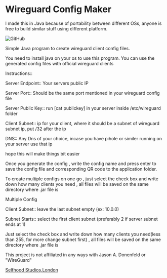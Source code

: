 # Wireguard Config Maker

I made this in Java because of portability between different OSs, anyone is free to build similar stuff using different platform.

![GitHub](https://github.com/brittson/wireguard_config_maker/blob/master/Screenshot%202019-06-11%20at%205.07.04%20PM.png)


Simple Java program to create wireguard client config files.

You need to install java on your os to use this program. You can use the generated config files with official wireguard clients

Instructions::

Server Endpoint:: Your servers public IP

Server Port:: Should be the same port mentioned in your wireguard config file

Server Public Key:: run [cat publickey] in your server inside /etc/wireguard folder

Client Subnet:: ip for your client, where it should be a subnet of wireguard subnet ip, put /32 after the ip

DNS:: Any Dns of your choice, incase you have pihole or similer running on your server use that ip

hope this will make things bit easier

Once you generate the config , write the config name and press enter to save the config file and corresponding QR code to the application folder.

To create multiple configs on one go , just select the check box and write down how many clients you need , all files will be saved on the same directory where .jar file is

Multiple Config

Client Subnet:: leave the last subnet empty (ex: 10.0.0)

Subnet Starts:: select the first client subnet (preferably 2 if server subnet ends at 1)

Just select the check box and write down how many clients you need(less than 255, for more change subnet first) , all files will be saved on the same directory where .jar file is

This project is not affiliated in any ways with Jason A. Donenfeld or "WireGuard"


[Selfhood Studios,London](https://www.selfhood-studios.com)
